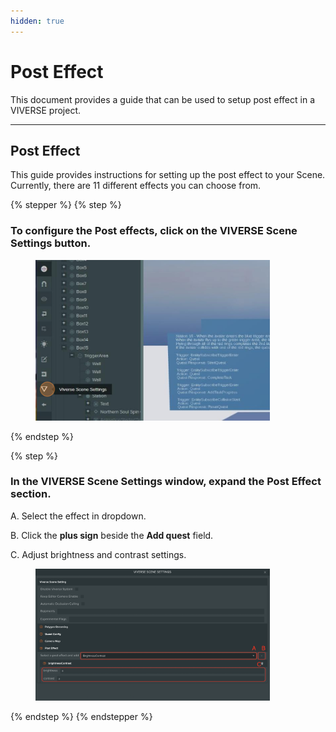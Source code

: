```yaml
---
hidden: true
---
```


# Post Effect

This document provides a guide that can be used to setup post effect in a VIVERSE project.

***

## Post Effect

This guide provides instructions for setting up the post effect to your Scene. Currently, there are 11 different effects you can choose from.&#x20;

{% stepper %}
{% step %}
### To configure the Post effects, click on the **VIVERSE Scene Settings** button.

<figure><img src="../../.gitbook/assets/image (74).png" alt="" width="375"><figcaption></figcaption></figure>
{% endstep %}

{% step %}
### In the **VIVERSE Scene Settings** window, expand the **Post Effect** section.

A. Select the effect in dropdown.

B. Click the **plus sign** beside the **Add quest** field.

C. Adjust brightness and contrast settings.

<figure><img src="../../.gitbook/assets/image (397).png" alt="" width="375"><figcaption></figcaption></figure>
{% endstep %}
{% endstepper %}
